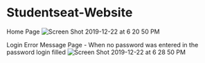 # Studentseat-Website

Home Page
![Screen Shot 2019-12-22 at 6 20 50 PM](https://user-images.githubusercontent.com/13493736/71330177-a22b9800-24e8-11ea-8bc0-424d9b04ebfe.png)

Login Error Message Page - When no password was entered in the password login filled
![Screen Shot 2019-12-22 at 6 28 50 PM](https://user-images.githubusercontent.com/13493736/71330252-2251fd80-24e9-11ea-9788-edd35459246b.png)
